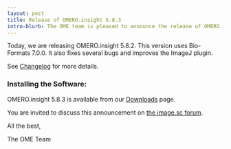 ```yaml
---
layout: post
title: Release of OMERO.insight 5.8.3
intro-blurb: The OME team is pleased to announce the release of OMERO.insight 5.8.3
---
```


Today, we are releasing OMERO.insight 5.8.2. This version uses Bio-Formats 7.0.0.
It also fixes several bugs and improves the ImageJ plugin.

See [Changelog](https://github.com/ome/omero-insight/blob/v5.8.3/CHANGELOG.md) for more details.

### Installing the Software:

OMERO.insight 5.8.3 is available from our
[Downloads](https://www.openmicroscopy.org/omero/downloads/) page.

You are invited to discuss this announcement on
[the image.sc forum](https://forum.image.sc/).

All the best,

The OME Team
